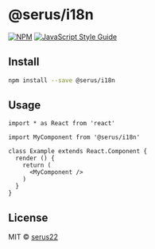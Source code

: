 # @serus/i18n

> 

[![NPM](https://img.shields.io/npm/v/@serus/i18n.svg)](https://www.npmjs.com/package/@serus/i18n) [![JavaScript Style Guide](https://img.shields.io/badge/code_style-standard-brightgreen.svg)](https://standardjs.com)

## Install

```bash
npm install --save @serus/i18n
```

## Usage

```tsx
import * as React from 'react'

import MyComponent from '@serus/i18n'

class Example extends React.Component {
  render () {
    return (
      <MyComponent />
    )
  }
}
```

## License

MIT © [serus22](https://github.com/serus22)
